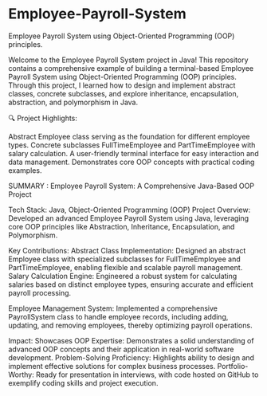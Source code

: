 # Employee-Payroll-System
Employee Payroll System using Object-Oriented Programming (OOP) principles.

Welcome to the Employee Payroll System project in Java! This repository contains a comprehensive example of building a terminal-based Employee Payroll System using Object-Oriented Programming (OOP) principles. Through this project, I learned how to design and implement abstract classes, concrete subclasses, and explore inheritance, encapsulation, abstraction, and polymorphism in Java.

🔍 Project Highlights:

Abstract Employee class serving as the foundation for different employee types. Concrete subclasses FullTimeEmployee and PartTimeEmployee with salary calculation. A user-friendly terminal interface for easy interaction and data management. Demonstrates core OOP concepts with practical coding examples.

SUMMARY : 
Employee Payroll System: A Comprehensive Java-Based OOP Project

Tech Stack: Java, Object-Oriented Programming (OOP)
Project Overview: Developed an advanced Employee Payroll System using Java, leveraging core OOP principles like Abstraction, Inheritance, Encapsulation, and Polymorphism.

Key Contributions:
Abstract Class Implementation: Designed an abstract Employee class with specialized subclasses for FullTimeEmployee and PartTimeEmployee, enabling flexible and scalable payroll management.
Salary Calculation Engine: Engineered a robust system for calculating salaries based on distinct employee types, ensuring accurate and efficient payroll processing.

Employee Management System: Implemented a comprehensive PayrollSystem class to handle employee records, including adding, updating, and removing employees, thereby optimizing payroll operations.

Impact:
Showcases OOP Expertise: Demonstrates a solid understanding of advanced OOP concepts and their application in real-world software development.
Problem-Solving Proficiency: Highlights ability to design and implement effective solutions for complex business processes.
Portfolio-Worthy: Ready for presentation in interviews, with code hosted on GitHub to exemplify coding skills and project execution.
